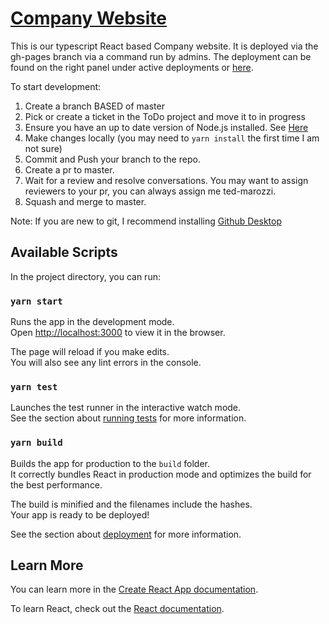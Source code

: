 # [Company Website](https://www.facebook.com/groups/552915499081788)
This is our typescript React based Company website.
It is deployed via the gh-pages branch via a command run by admins.
The deployment can be found on the right panel under active deployments or [here](https://programmers-from-the-same-company.github.io/company-website/).

To start development:
1) Create a branch BASED of master
2) Pick or create a ticket in the ToDo project and move it to in progress
3) Ensure you have an up to date version of Node.js installed. See [Here](https://nodejs.org/en/)
4) Make changes locally (you may need to ```yarn install``` the first time I am not sure)
5) Commit and Push your branch to the repo.
6) Create a pr to master.
7) Wait for a review and resolve conversations. You may want to assign reviewers to your pr, you can always assign me ted-marozzi.
8) Squash and merge to master.

Note: If you are new to git, I recommend installing [Github Desktop](https://desktop.github.com/)
## Available Scripts

In the project directory, you can run:

### `yarn start`

Runs the app in the development mode.\
Open [http://localhost:3000](http://localhost:3000) to view it in the browser.

The page will reload if you make edits.\
You will also see any lint errors in the console.

### `yarn test`

Launches the test runner in the interactive watch mode.\
See the section about [running tests](https://facebook.github.io/create-react-app/docs/running-tests) for more information.

### `yarn build`

Builds the app for production to the `build` folder.\
It correctly bundles React in production mode and optimizes the build for the best performance.

The build is minified and the filenames include the hashes.\
Your app is ready to be deployed!

See the section about [deployment](https://facebook.github.io/create-react-app/docs/deployment) for more information.

## Learn More

You can learn more in the [Create React App documentation](https://facebook.github.io/create-react-app/docs/getting-started).

To learn React, check out the [React documentation](https://reactjs.org/).
